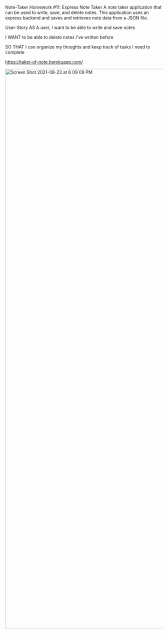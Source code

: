 Note-Taker
Homework #11: Express Note Taker A note taker application that can be used to write, save, and delete notes. This application uses an express backend and saves and retrieves note data from a JSON file.

User-Story
AS A user, I want to be able to write and save notes

I WANT to be able to delete notes I've written before

SO THAT I can organize my thoughts and keep track of tasks I need to complete



https://taker-of-note.herokuapp.com/




<img width="1792" alt="Screen Shot 2021-08-23 at 6 09 09 PM" src="https://user-images.githubusercontent.com/82041371/130530706-bccf50b9-f64d-4bf7-9248-1cf4f2874e9e.png">
